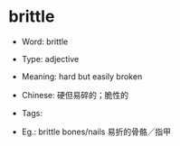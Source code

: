 # brittle

- Word: brittle

- Type: adjective
- Meaning: hard but easily broken
- Chinese: 硬但易碎的；脆性的
- Tags: 
- Eg.: brittle bones/nails 易折的骨骼╱指甲

